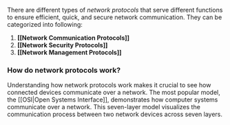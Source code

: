 There are different types of *network protocols* that serve different functions to ensure efficient, quick, and secure network communication.
They can be categorized into following:
1. **[[Network Communication Protocols]]**
2. **[[Network Security Protocols]]**
3. **[[Network Management Protocols]]**

### How do network protocols work?

Understanding how network protocols work makes it crucial to see how connected devices communicate over a network. The most popular model, the [[OSI|Open Systems Interface]], demonstrates how computer systems communicate over a network. This seven-layer model visualizes the communication process between two network devices across seven layers.